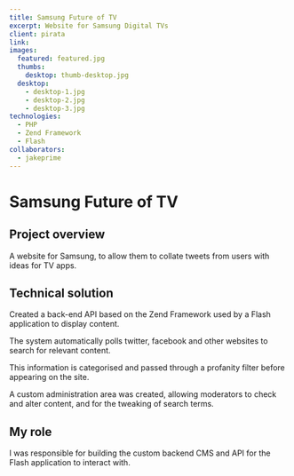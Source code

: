 ```yaml
---
title: Samsung Future of TV
excerpt: Website for Samsung Digital TVs
client: pirata
link:
images:
  featured: featured.jpg
  thumbs:
    desktop: thumb-desktop.jpg
  desktop:
    - desktop-1.jpg
    - desktop-2.jpg
    - desktop-3.jpg
technologies:
  - PHP
  - Zend Framework
  - Flash
collaborators:
  - jakeprime
---
```


# Samsung Future of TV

## Project overview

A website for Samsung, to allow them to collate tweets from users with ideas for TV apps.

## Technical solution

Created a back-end API based on the Zend Framework used by a Flash application to display content.

The system automatically polls twitter, facebook and other websites to search for relevant content.

This information is categorised and passed through a profanity filter before appearing on the site.

A custom administration area was created, allowing moderators to check and alter content, and for the tweaking of search terms.

## My role

I was responsible for building the custom backend CMS and API for the Flash application to interact with.
